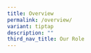```yaml
---
title: Overview
permalink: /overview/
variant: tiptap
description: ""
third_nav_title: Our Role
---
```

